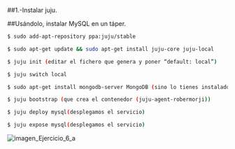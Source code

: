 
##1.-Instalar juju.

##Usándolo, instalar MySQL en un táper.

```sh
$ sudo add-apt-repository ppa:juju/stable
```
```sh
$ sudo apt-get update && sudo apt-get install juju-core juju-local
```
```sh
$ juju init (editar el fichero que genera y poner “default: local”)
```
```sh
$ juju switch local
```
```sh
$ sudo apt-get install mongodb-server MongoDB (sino lo tienes instalado)
```
```sh
$ juju bootstrap (que crea el contenedor (juju-agent-robermorji))
```
```sh
$ juju deploy mysql(desplegamos el servicio)
```
```sh
$ juju expose mysql(desplegamos el servicio)
```

![imagen_Ejercicio_6_a](https://dl.dropboxusercontent.com/s/ffwrt242o9sy9at/Ejer6_imagen1.png?dl=0)




